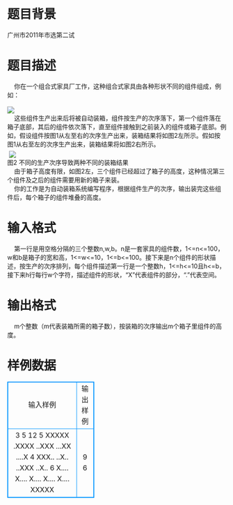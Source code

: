 # 

 
 # 题目背景 
广州市2011年市选第二试 

 
 # 题目描述 
&nbsp;&nbsp;&nbsp;&nbsp;你在一个组合式家具厂工作，这种组合式家具由各种形状不同的组件组成，例如：<BR>&nbsp;<BR><img src="/source/joyoi/tyvj-1499/img/aHR0cDovL3d3dy5qb3lvaS5jbi9wcm9ibGVtL3R5dmotMTQ5OS9Qcm9ibGVtSW1nL3AxNDk5LTEuYm1w.bmp" border=0 align=middle><BR>&nbsp;&nbsp;&nbsp;&nbsp;这些组件生产出来后将被自动装箱，组件按生产的次序落下，第一个组件落在箱子底部，其后的组件依次落下，直至组件接触到之前装入的组件或箱子底部。例如，假设组件按图1从左至右的次序生产出来，装箱结果将如图2左所示。假如按图1从右至左的次序生产出来，装箱结果将如图2右所示。<BR>&nbsp;<img src="/source/joyoi/tyvj-1499/img/aHR0cDovL3d3dy5qb3lvaS5jbi9wcm9ibGVtL3R5dmotMTQ5OS9Qcm9ibGVtSW1nL3AxNDk5LTIuYm1w.bmp" border=0 align=middle><BR>图2&nbsp;不同的生产次序导致两种不同的装箱结果<BR>&nbsp;&nbsp;&nbsp;&nbsp;由于箱子高度有限，如图2左，三个组件已经超过了箱子的高度，这种情况第三个组件及之后的组件需要用新的箱子来装。<BR>&nbsp;&nbsp;&nbsp;&nbsp;你的工作是为自动装箱系统编写程序，根据组件生产的次序，输出装完这些组件后，每个箱子的组件堆叠的高度。<BR> 

 
 # 输入格式 
&nbsp;&nbsp;&nbsp;&nbsp;第一行是用空格分隔的三个整数n,w,b。n是一套家具的组件数，1&lt;=n&lt;=100，w和b是箱子的宽和高，1&lt;=w&lt;=10，1&lt;=b&lt;=100。接下来是n个组件的形状描述，按生产的次序排列，每个组件描述第一行是一个整数h，1&lt;=h&lt;=10且h&lt;=b，接下来h行每行w个字符，描述组件的形状，“X”代表组件的部分，“.”代表空间。<BR> 

 
 # 输出格式 
&nbsp;&nbsp;&nbsp;&nbsp;m个整数（m代表装箱所需的箱子数），按装箱的次序输出m个箱子里组件的高度。<BR> 
# 样例数据
<style>
        table,table tr th, table tr td { border:1px solid #0094ff; }
        table { width: 200px; min-height: 25px; line-height: 25px; text-align: center; border-collapse: collapse;}   
    </style>
<table>
	<tr>
		<td>输入样例</td>
		<td>输出样例</td>
	</tr>
<tr><td>3 5 12
5
XXXXX
.XXXX
..XXX
...XX
....X
4
XXX..
..X..
..XXX
..X..
6
X....
X....
X....
X....
X....
XXXXX
</td><td>9 6
</td></tr></table>
